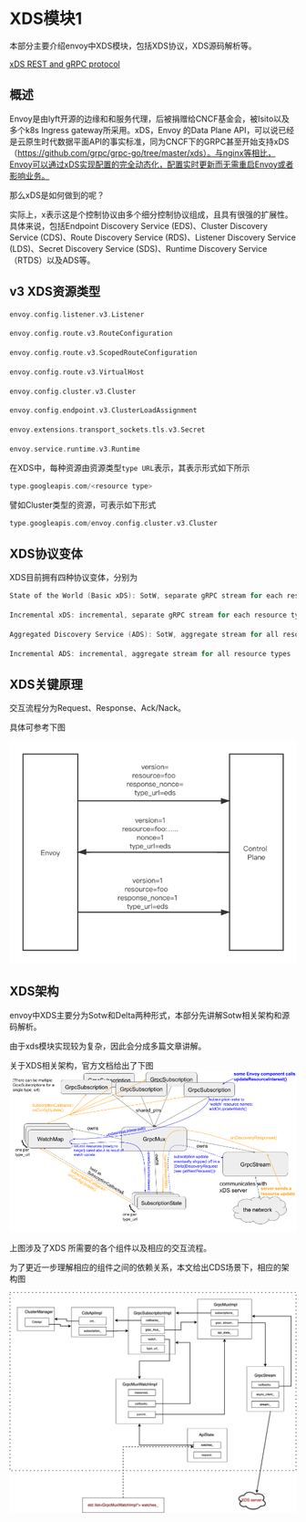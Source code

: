 # XDS模块1

本部分主要介绍envoy中XDS模块，包括XDS协议，XDS源码解析等。

[xDS REST and gRPC protocol](https://www.envoyproxy.io/docs/envoy/latest/api-docs/xds_protocol#basic-protocol-overview)

## 概述

Envoy是由lyft开源的边缘和和服务代理，后被捐赠给CNCF基金会，被Isito以及多个k8s Ingress gateway所采用。xDS，Envoy 的Data Plane API，可以说已经是云原生时代数据平面API的事实标准，同为CNCF下的GRPC甚至开始支持xDS（https://github.com/grpc/grpc-go/tree/master/xds）。与nginx等相比，Envoy可以通过xDS实现配置的完全动态化，配置实时更新而无需重启Envoy或者影响业务。

那么xDS是如何做到的呢？

实际上，x表示这是个控制协议由多个细分控制协议组成，且具有很强的扩展性。具体来说，包括Endpoint Discovery Service (EDS)、Cluster Discovery Service (CDS)、Route Discovery Service (RDS)、Listener Discovery Service (LDS)、Secret Discovery Service (SDS)、Runtime Discovery Service（RTDS）以及ADS等。

## v3 XDS资源类型

```c++
envoy.config.listener.v3.Listener

envoy.config.route.v3.RouteConfiguration

envoy.config.route.v3.ScopedRouteConfiguration

envoy.config.route.v3.VirtualHost

envoy.config.cluster.v3.Cluster

envoy.config.endpoint.v3.ClusterLoadAssignment

envoy.extensions.transport_sockets.tls.v3.Secret

envoy.service.runtime.v3.Runtime
```

在XDS中，每种资源由资源类型`type URL`表示，其表示形式如下所示

```c++
type.googleapis.com/<resource type>
```

譬如Cluster类型的资源，可表示如下形式

```c++
type.googleapis.com/envoy.config.cluster.v3.Cluster
```

## XDS协议变体

XDS目前拥有四种协议变体，分别为

```c++
State of the World (Basic xDS): SotW, separate gRPC stream for each resource type // 每种类型的资源 占用其自己的grpc stream

Incremental xDS: incremental, separate gRPC stream for each resource type 

Aggregated Discovery Service (ADS): SotW, aggregate stream for all resource types // 所有的资源类型，共用同一个grpc stream

Incremental ADS: incremental, aggregate stream for all resource types
```

## XDS关键原理

交互流程分为Request、Response、Ack/Nack。

具体可参考下图

![](./images/xds1.png)

## XDS架构

envoy中XDS主要分为Sotw和Delta两种形式，本部分先讲解Sotw相关架构和源码解析。

由于xds模块实现较为复杂，因此会分成多篇文章讲解。

关于XDS相关架构，官方文档给出了下图
![](./images/xDS_code_diagram.png)

上图涉及了XDS 所需要的各个组件以及相应的交互流程。

为了更近一步理解相应的组件之间的依赖关系，本文给出CDS场景下，相应的架构图

![](./images/xds.png)



